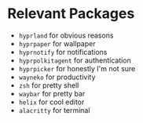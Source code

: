 # Relevant Packages

- `hyprland` for obvious reasons
- `hyprpaper` for wallpaper
- `hyprnotify` for notifications
- `hyprpolkitagent` for authentication
- `hyprpicker` for honestly I'm not sure
- `wayneko` for productivity
- `zsh` for pretty shell
- `waybar` for pretty bar
- `helix` for cool editor
- `alacritty` for terminal
